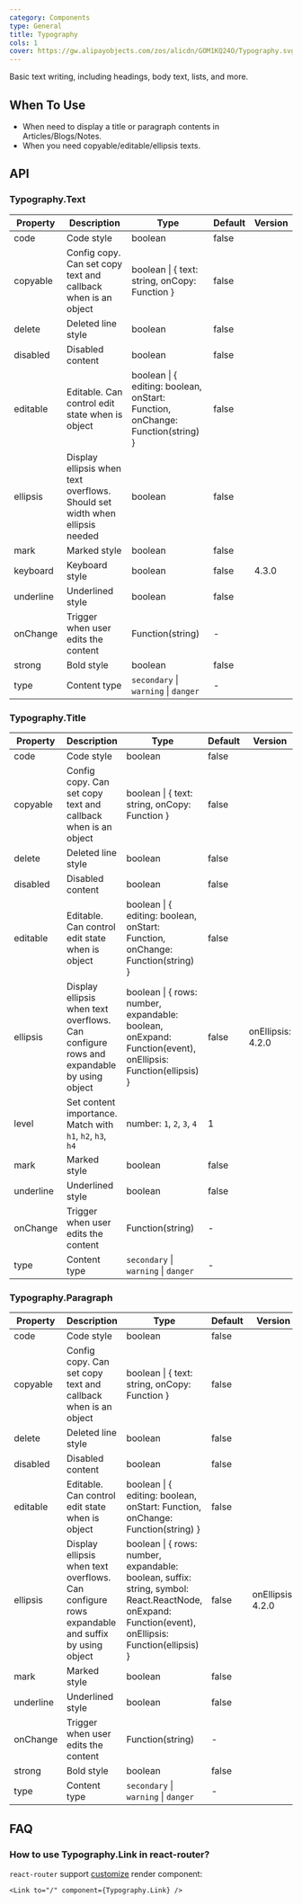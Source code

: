 ```yaml
---
category: Components
type: General
title: Typography
cols: 1
cover: https://gw.alipayobjects.com/zos/alicdn/GOM1KQ24O/Typography.svg
---
```


Basic text writing, including headings, body text, lists, and more.

## When To Use

- When need to display a title or paragraph contents in Articles/Blogs/Notes.
- When you need copyable/editable/ellipsis texts.

## API

### Typography.Text

| Property | Description | Type | Default | Version |
| --- | --- | --- | --- | --- |
| code | Code style | boolean | false |  |
| copyable | Config copy. Can set copy text and callback when is an object | boolean \| { text: string, onCopy: Function } | false |  |
| delete | Deleted line style | boolean | false |  |
| disabled | Disabled content | boolean | false |  |
| editable | Editable. Can control edit state when is object | boolean \| { editing: boolean, onStart: Function, onChange: Function(string) } | false |  |
| ellipsis | Display ellipsis when text overflows. Should set width when ellipsis needed | boolean | false |  |
| mark | Marked style | boolean | false |  |
| keyboard | Keyboard style | boolean | false | 4.3.0 |
| underline | Underlined style | boolean | false |  |
| onChange | Trigger when user edits the content | Function(string) | - |  |
| strong | Bold style | boolean | false |  |
| type | Content type | `secondary` \| `warning` \| `danger` | - |  |

### Typography.Title

| Property | Description | Type | Default | Version |
| --- | --- | --- | --- | --- |
| code | Code style | boolean | false |  |
| copyable | Config copy. Can set copy text and callback when is an object | boolean \| { text: string, onCopy: Function } | false |  |
| delete | Deleted line style | boolean | false |  |
| disabled | Disabled content | boolean | false |  |
| editable | Editable. Can control edit state when is object | boolean \| { editing: boolean, onStart: Function, onChange: Function(string) } | false |  |
| ellipsis | Display ellipsis when text overflows. Can configure rows and expandable by using object | boolean \| { rows: number, expandable: boolean, onExpand: Function(event), onEllipsis: Function(ellipsis) } | false | onEllipsis: 4.2.0 |
| level | Set content importance. Match with `h1`, `h2`, `h3`, `h4` | number: `1`, `2`, `3`, `4` | 1 |  |
| mark | Marked style | boolean | false |  |
| underline | Underlined style | boolean | false |  |
| onChange | Trigger when user edits the content | Function(string) | - |  |
| type | Content type | `secondary` \| `warning` \| `danger` | - |  |

### Typography.Paragraph

| Property | Description | Type | Default | Version |
| --- | --- | --- | --- | --- |
| code | Code style | boolean | false |  |
| copyable | Config copy. Can set copy text and callback when is an object | boolean \| { text: string, onCopy: Function } | false |  |
| delete | Deleted line style | boolean | false |  |
| disabled | Disabled content | boolean | false |  |
| editable | Editable. Can control edit state when is object | boolean \| { editing: boolean, onStart: Function, onChange: Function(string) } | false |  |
| ellipsis | Display ellipsis when text overflows. Can configure rows expandable and suffix by using object | boolean \| { rows: number, expandable: boolean, suffix: string, symbol: React.ReactNode, onExpand: Function(event), onEllipsis: Function(ellipsis) } | false | onEllipsis: 4.2.0 |
| mark | Marked style | boolean | false |  |
| underline | Underlined style | boolean | false |  |
| onChange | Trigger when user edits the content | Function(string) | - |  |
| strong | Bold style | boolean | false |  |
| type | Content type | `secondary` \| `warning` \| `danger` | - |  |

## FAQ

### How to use Typography.Link in react-router?

`react-router` support [customize](https://github.com/ReactTraining/react-router/blob/master/packages/react-router-dom/docs/api/Link.md#component-reactcomponent) render component:

```tsx
<Link to="/" component={Typography.Link} />
```
